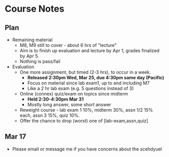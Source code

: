 # Course Notes

##  Plan

- Remaining material
  - M8, M9 still to cover - about 6 hrs of "lecture"
  - Aim is to finish up evaluation and lecture by Apr 1, grades finalized by Apr 5.
  - Nothing is pass/fail
- Evaluation 
  - One more assignment, but timed (2-3 hrs), to occur in a week. 
    - **Released 2:30pm Wed, Mar 25, due 4:30pm same day (Pacific)**
    - Focus on material since lab exam1, up to and including M7
    - Like a 2 hr lab exam (e.g. 5 questions instead of 3)
  - Online (connex) quiz/exam on topics since midterm
    - **Held 2:30-4:30pm Mar 31**
    - Mostly long answer, some short answer
  - Reweight course - lab exam 1 10%, midterm 30%, assn 1/2 15% each, assn 3 15%, quiz 10%. 
  - Offer the chance to drop (worst) one of [lab-exam,assn,quiz]

## Mar 17

- Please email or message me if you have concerns about the scehdyuel 
